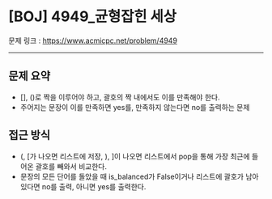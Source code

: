 # [BOJ] 4949_균형잡힌 세상

문제 링크 : https://www.acmicpc.net/problem/4949

---------------
## 문제 요약
  - [], ()로 짝을 이루어야 하고, 괄호의 짝 내에서도 이를 만족해야 한다.
  - 주어지는 문장이 이를 만족하면 yes를, 만족하지 않는다면 no를 출력하는 문제

## 접근 방식
  - (, [가 나오면 리스트에 저장, ), ]이 나오면 리스트에서 pop을 통해 가장 최근에 들어온 괄호를 빼와서 비교한다.
  - 문장의 모든 단어를 돌았을 때 is_balanced가 False이거나 리스트에 괄호가 남아있다면 no를 출력, 아니면 yes를 출력한다.
